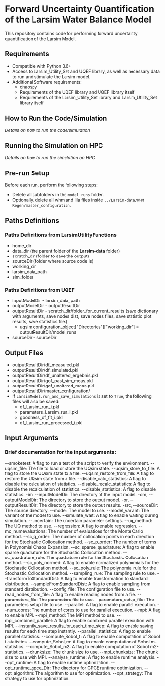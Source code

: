# Forward Uncertainty Quantification of the Larsim Water Balance Model

This repository contains code for performing forward uncertainty quantification of the Larsim Model.

## Requirements

- Compatible with Python 3.6+
- Access to Larsim_Utility_Set and UQEF library, as well as necessary data to run and stimulate the Larsim model.
- Additional Software requirements:
  - chaospy
  - Requirements of the UQEF library and UQEF library itself
  - Requirements of the Larsim_Utility_Set library and Larsim_Utility_Set library itself

## How to Run the Code/Simulation

*Details on how to run the code/simulation*

## Running the Simulation on HPC

*Details on how to run the simulation on HPC*

## Pre-run Setup

Before each run, perform the following steps:

- Delete all subfolders in the `model_runs` folder.
- Optionally, delete all whm and lila files inside `../Larsim-data/WHM Regen/master_configuration`.

## Paths Definitions

### Paths Definitions from LarsimUtilityFunctions

- home_dir
- data_dir (the parent folder of the **Larsim-data** folder)
- scratch_dir (folder to save the output)
- sourceDir (folder where source code is)
- working_dir
- larsim_data_path
- sim_folder

### Paths Definitions from UQEF

- inputModelDir - larsim_data_path
- outputModelDir - outputResultDir
- outputResultDir - scratch_dir/folder_for_current_results (save dictionary with arguments, save nodes dist, save nodes files, save statistic plot results, save statistics file.)
  - uqsim.configuration_object["Directories"]["working_dir"] = outputResultDir/model_runs
- sourceDir - sourceDir

## Output Files

- outputResultDir/df_measured.pkl
- outputResultDir/df_simulated.pkl
- outputResultDir/df_unaltered_ergebnis.pkl
- outputResultDir/gof_past_sim_meas.pkl
- outputResultDir/gof_unaltered_meas.pkl
- outputResultDir/master_configuration/
- If `LarsimModel.run_and_save_simulations` is set to `True`, the following files will also be saved:
  - df_Larsim_run_i.pkl
  - parameters_Larsim_run_i.pkl
  - goodness_of_fit_i.pkl
  - df_Larsim_run_processed_i.pkl

## Input Arguments


### Brief documentation for the input arguments:

--smoketest: A flag to run a test of the script to verify the environment.
--uqsim_file: The file to load or store the UQsim state.
--uqsim_store_to_file: A flag to store the UQsim state to a file.
--uqsim_restore_from_file: A flag to restore the UQsim state from a file.
--disable_calc_statistics: A flag to disable the calculation of statistics.
--disable_recalc_statistics: A flag to disable the recalculation of statistics.
--disable_statistics: A flag to disable statistics.
-im, --inputModelDir: The directory of the input model.
-om, --outputModelDir: The directory to store the output model.
-or, --outputResultDir: The directory to store the output results.
-src, --sourceDir: The source directory.
--model: The model to use.
--model_variant: The variant of the model to use.
--simulate_wait: A flag to enable waiting during simulation.
--uncertain: The uncertain parameter settings.
--uq_method: The UQ method to use.
--regression: A flag to enable regression.
--mc_numevaluations: The number of evaluations for the Monte Carlo method.
--sc_q_order: The number of collocation points in each direction for the Stochastic Collocation method.
--sc_p_order: The number of terms in Polynomial Chaos Expansion.
--sc_sparse_quadrature: A flag to enable sparse quadrature for the Stochastic Collocation method.
--sc_quadrature_rule: The quadrature rule for the Stochastic Collocation method.
--sc_poly_normed: A flag to enable normalized polynomials for the Stochastic Collocation method.
--sc_poly_rule: The polynomial rule for the Stochastic Collocation method.
--sampling_rule: The sampling rule to use.
--transformToStandardDist: A flag to enable transformation to standard distribution.
--sampleFromStandardDist: A flag to enable sampling from standard distribution.
--config_file: The configuration file to use.
--read_nodes_from_file: A flag to enable reading nodes from a file.
--parameters_file: The parameters file to use.
--parameters_setup_file: The parameters setup file to use.
--parallel: A flag to enable parallel execution.
--num_cores: The number of cores to use for parallel execution.
--mpi: A flag to enable MPI.
--mpi_method: The MPI method to use.
--mpi_combined_parallel: A flag to enable combined parallel execution with MPI.
--instantly_save_results_for_each_time_step: A flag to enable saving results for each time step instantly.
--parallel_statistics: A flag to enable parallel statistics.
--compute_Sobol_t: A flag to enable computation of Sobol t-statistics.
--compute_Sobol_m: A flag to enable computation of Sobol m-statistics.
--compute_Sobol_m2: A flag to enable computation of Sobol m2-statistics.
--chunksize: The chunk size to use.
--mpi_chunksize: The chunk size to use with MPI.
--analyse_runtime: A flag to enable runtime analysis.
--opt_runtime: A flag to enable runtime optimization.
--opt_runtime_gpce_Dir: The directory for GPCE runtime optimization.
--opt_algorithm: The algorithm to use for optimization.
--opt_strategy: The strategy to use for optimization.

